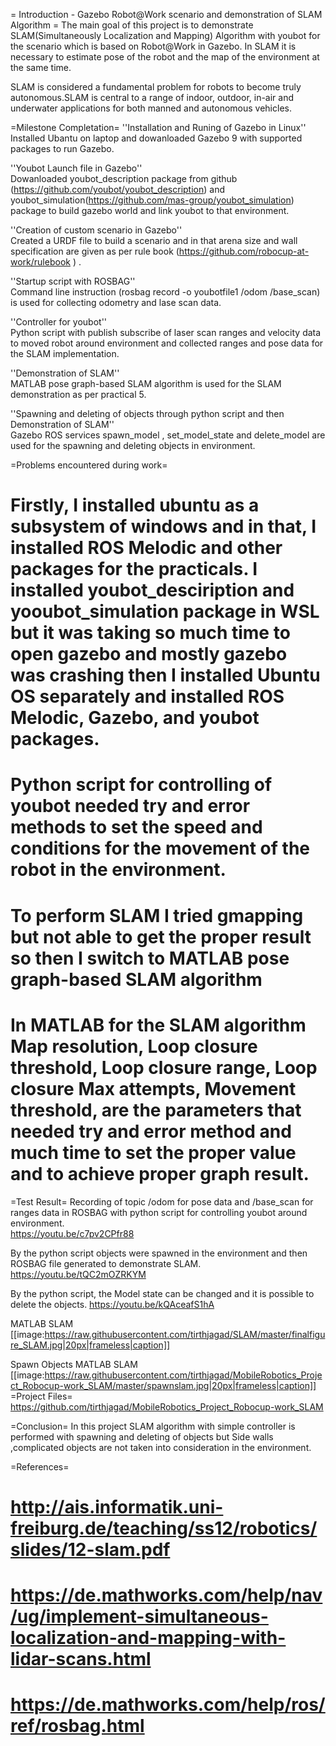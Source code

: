 = Introduction - Gazebo Robot@Work scenario and demonstration of SLAM Algorithm  =
The main goal of this project is to demonstrate SLAM(Simultaneously Localization and Mapping) Algorithm with youbot for the scenario which is based on Robot@Work in Gazebo. In SLAM it is necessary to estimate pose of the robot and the map of the environment at the same time. 

SLAM is considered a fundamental problem for robots to become truly autonomous.SLAM is central to a range of indoor, outdoor, in-air and underwater applications for both manned and autonomous vehicles. 


=Milestone Completation=
''Installation and Runing of Gazebo in Linux''<br />
Installed Ubantu on laptop and dowanloaded Gazebo 9 with supported packages to run Gazebo.<br />

''Youbot Launch file in Gazebo''<br />
Dowanloaded youbot_description package from github (https://github.com/youbot/youbot_description) and youbot_simulation(https://github.com/mas-group/youbot_simulation) package to build gazebo world and link youbot to that environment.

''Creation of custom scenario in Gazebo''<br />
Created a URDF file to build a scenario and in that arena size and wall specification are given as per rule book (https://github.com/robocup-at-work/rulebook ) .

''Startup script with ROSBAG''<br />
Command line instruction (rosbag record -o youbotfile1 /odom /base_scan) is used for collecting odometry and lase scan data.

''Controller for youbot''<br />
Python script with publish subscribe of laser scan ranges and velocity data to moved robot around environment and collected ranges and pose data for the SLAM implementation.

''Demonstration of SLAM''<br />
MATLAB pose graph-based SLAM algorithm is used for the SLAM demonstration as per practical 5.   

 ''Spawning and deleting of objects through python script and then Demonstration of SLAM''<br />
Gazebo ROS services spawn_model , set_model_state and delete_model are used for the spawning and deleting objects in environment.
 

=Problems encountered during work=
# Firstly, I installed ubuntu as a subsystem of windows and in that, I installed ROS Melodic and other packages for the practicals. I installed  youbot_desciription and yooubot_simulation package in WSL but it was taking so much time to open gazebo and mostly gazebo was crashing then I installed Ubuntu OS separately and installed ROS Melodic, Gazebo, and youbot packages.
# Python script for controlling of youbot needed try and error methods to set the speed and conditions for the movement of the robot in the environment.
# To perform SLAM I tried gmapping  but not able to get the proper result so then I switch to MATLAB pose graph-based SLAM algorithm
# In MATLAB for the SLAM algorithm Map resolution, Loop closure threshold, Loop closure range, Loop closure Max attempts, Movement threshold, are the parameters that needed try and error method and much time to set the proper value and to achieve proper graph result.

=Test Result=
Recording of topic /odom for pose data and /base_scan for ranges data in ROSBAG with python script for controlling youbot around environment.<br/>
https://youtu.be/c7pv2CPfr88

By the python script objects were spawned in the environment and then ROSBAG file generated to demonstrate SLAM.
https://youtu.be/tQC2mOZRKYM

By the python script, the Model state can be changed and it is possible to delete the objects. 
https://youtu.be/kQAceafS1hA

MATLAB SLAM 
[[image:https://raw.githubusercontent.com/tirthjagad/SLAM/master/finalfigure_SLAM.jpg|20px|frameless|caption]]

Spawn Objects MATLAB SLAM
[[image:https://raw.githubusercontent.com/tirthjagad/MobileRobotics_Project_Robocup-work_SLAM/master/spawnslam.jpg|20px|frameless|caption]]
=Project Files=
https://github.com/tirthjagad/MobileRobotics_Project_Robocup-work_SLAM

=Conclusion=
In this project SLAM algorithm with simple controller is performed  with spawning and deleting of objects but Side walls ,complicated objects are not taken into consideration in the environment. 

=References=
# http://ais.informatik.uni-freiburg.de/teaching/ss12/robotics/slides/12-slam.pdf
# https://de.mathworks.com/help/nav/ug/implement-simultaneous-localization-and-mapping-with-lidar-scans.html
# https://de.mathworks.com/help/ros/ref/rosbag.html
